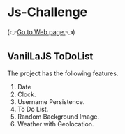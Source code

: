 # Js-Challenge
(👉[Go to Web page.](https://seojeongho.github.io/Js-Challenge/)👈)
## VanilLaJS ToDoList
The project has the following features.
1. Date
2. Clock.
3. Username Persistence.
4. To Do List.
5. Random Background Image.
6. Weather with Geolocation.
